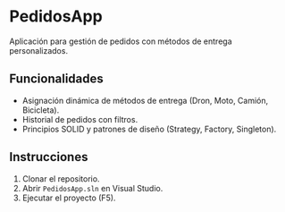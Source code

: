 # PedidosApp  
Aplicación para gestión de pedidos con métodos de entrega personalizados.  

## Funcionalidades  
- Asignación dinámica de métodos de entrega (Dron, Moto, Camión, Bicicleta).  
- Historial de pedidos con filtros.  
- Principios SOLID y patrones de diseño (Strategy, Factory, Singleton).  

## Instrucciones  
1. Clonar el repositorio.  
2. Abrir `PedidosApp.sln` en Visual Studio.  
3. Ejecutar el proyecto (F5).  
